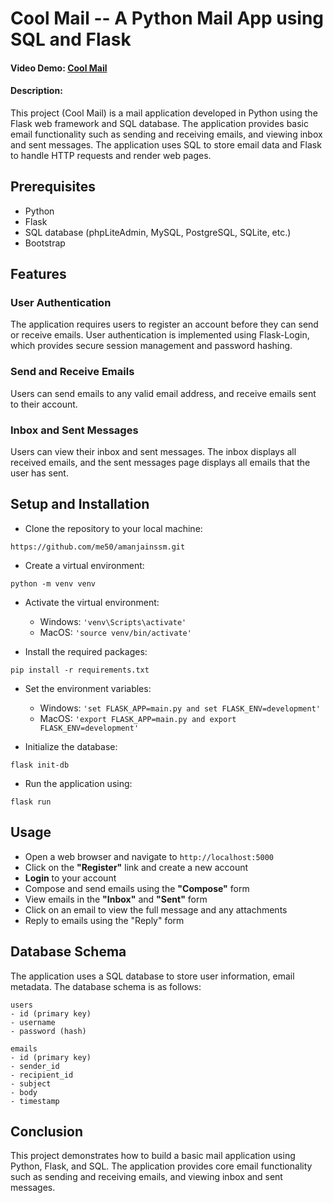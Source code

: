 # Cool Mail --  A Python Mail App using SQL and Flask
#### Video Demo: [Cool Mail](https://youtu.be/zymMDKpGA_0 "YouTube - Cool Mail")
#### Description:
This project (Cool Mail) is a mail application developed in Python using the Flask web framework and SQL database. The application provides basic email functionality such as sending and receiving emails, and viewing inbox and sent messages. The application uses SQL to store email data and Flask to handle HTTP requests and render web pages.

## Prerequisites
* Python <br/>
* Flask <br/>
* SQL database (phpLiteAdmin, MySQL, PostgreSQL, SQLite, etc.)
* Bootstrap

## Features
### User Authentication
The application requires users to register an account before they can send or receive emails. User authentication is implemented using Flask-Login, which provides secure session management and password hashing.

### Send and Receive Emails
Users can send emails to any valid email address, and receive emails sent to their account.

### Inbox and Sent Messages
Users can view their inbox and sent messages. The inbox displays all received emails, and the sent messages page displays all emails that the user has sent.

## Setup and Installation
* Clone the repository to your local machine:
```
https://github.com/me50/amanjainssm.git
```
* Create a virtual environment:
 ```
python -m venv venv
```
* Activate the virtual environment:

     * Windows: ```'venv\Scripts\activate'```
     * MacOS: ```'source venv/bin/activate'```

* Install the required packages:
```
pip install -r requirements.txt
```
* Set the environment variables:

     * Windows: ```'set FLASK_APP=main.py and set FLASK_ENV=development'```
     * MacOS: ```'export FLASK_APP=main.py and export FLASK_ENV=development'```

* Initialize the database:
```
flask init-db
```
* Run the application using:
```
flask run
```

## Usage
* Open a web browser and navigate to ```http://localhost:5000```
* Click on the **"Register"** link and create a new account
* **Login** to your account
* Compose and send emails using the **"Compose"** form
* View emails in the **"Inbox"** and **"Sent"** form
* Click on an email to view the full message and any attachments
* Reply to emails using the "Reply" form

##  Database Schema

The application uses a SQL database to store user information, email metadata. The database schema is as follows:
```
users
- id (primary key)
- username
- password (hash)

emails
- id (primary key)
- sender_id
- recipient_id
- subject
- body
- timestamp

```
## Conclusion

This project demonstrates how to build a basic mail application using Python, Flask, and SQL. The application provides core email functionality such as sending and receiving emails, and viewing inbox and sent messages.

